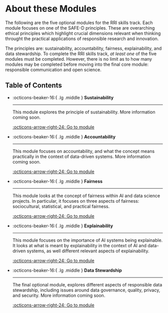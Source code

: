 # About these Modules
The following are the five optional modules for the RRI skills track. 
Each module focuses on one of the SAFE-D principles. These are overarching ethical principles which highlight crucial dimensions relevant when thinking throught the practical applications of responsible research and innovation.

The principles are: sustainability, accountability, fairness, explainability, and data stewardship. 
To complete the RRI skills track, *at least one* of the five modules must be completed. 
However, there is no limit as to how many modules may be completed before moving into the final core module: responsible communication and open science.

## Table of Contents

<div class="grid cards" markdown>

-   :octicons-beaker-16:{ .lg .middle } __Sustainability__

    ---

    This module explores the principle of sustainability.
    More information coming soon.

    [:octicons-arrow-right-24: Go to module](rri-201-index.md)

-   :octicons-beaker-16:{ .lg .middle } __Accountability__

    ---

    This module focuses on accountability, and what the concept means practically in the context of data-driven systems.
    More information coming soon.

    [:octicons-arrow-right-24: Go to module](rri-202-index.md)

-   :octicons-beaker-16:{ .lg .middle } __Fairness__

    ---

    This module looks at the concept of fairness within AI and data science projects. 
    In particular, it focuses on three aspects of fairness: sociocultural, statistical, and practical fairness.

    [:octicons-arrow-right-24: Go to module](rri-203-index.md)

-   :octicons-beaker-16:{ .lg .middle } __Explainability__

    ---

    This module focuses on the importance of AI systems being explainable.
    It looks at what is meant by explainability in the context of AI and data-driven systems, as well different relevant aspects of explainability.

    [:octicons-arrow-right-24: Go to module](rri-204-index.md)

-   :octicons-beaker-16:{ .lg .middle } __Data Stewardship__

    ---

    The final optional module, explores different aspects of responsible data stewardship, including issues around data governance, quality, privacy, and security.
    More information coming soon.

    [:octicons-arrow-right-24: Go to module](rri-205-index.md)

</div>